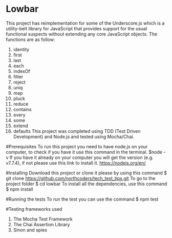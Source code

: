 # Lowbar
This project has reimplementation for some of the Underscore.js which is a utility-belt library for JavaScript that provides support for the usual functional suspects without extending any core JavaScript objects.
The functions are as follow:
1. identity
2. first
3. last
4. each
5. indexOf
6. filter
7. reject
8. uniq
9. map
10. pluck
11. reduce
12. contains
13. every
14. some
15. extend
16. defaults
This project was completed using TDD (Test Driven Development) and Node.js and tested using Mocha/Chai.

#Prerequisites
To run this project you need to have node.js on your computer, to check if you have it use this command in the terminal.
$node -v
If you have it already on your computer you will get the version  (e.g. v7.7.4), if not please use this link to install it. https://nodejs.org/en/

#Installing
Download this project or clone it please by using this command 
$ git clone https://github.com/northcoders/tech_test_tips.git
To go to the project folder
$ cd lowbar
To install all the dependencies, use this command 
$ npm install

#Running the tests
To run the test you can use the command
$ npm test

#Testing frameworks used
1. The Mocha Test Framework
2. The Chai Assertion Library
3. Sinon and spies
